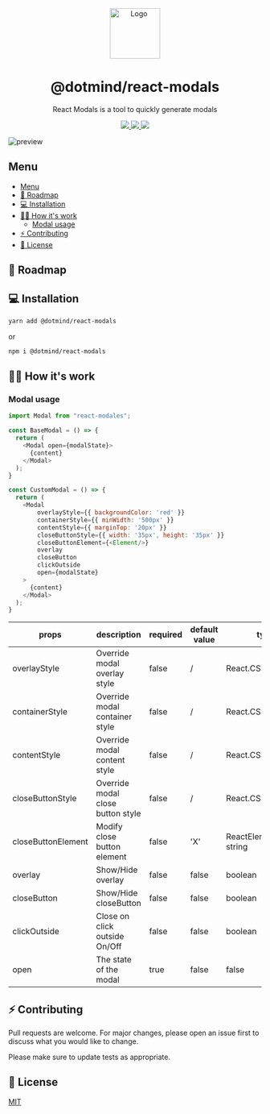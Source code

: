 <div align="center">
  <img alt="Logo" src="https://github.com/dotmind/react-modals/raw/master/dotmind-logo.png" width="100" />
</div>
<h1 align="center">
  @dotmind/react-modals
</h1>
<p align="center">
  React Modals is a tool to quickly generate modals
</p>
<p align="center">
  <a href="https://github.com/dotmind/react-modals">
    <img src="https://img.shields.io/npm/v/@dotmind/react-modals" />
  </a>
  <a href="https://github.com/dotmind/react-modals">
    <img src="https://img.shields.io/github/license/dotmind/react-modals" />
  </a>
  <a href="https://github.com/dotmind/react-modals">
    <img src="https://img.shields.io/npm/types/typescript" />
  </a>
</p>

![preview](https://raw.githubusercontent.com/dotmind/react-modals/master/preview.png)

## Menu

- [Menu](#menu)
- [🚀 Roadmap](#-roadmap)
- [💻 Installation](#-installation)
- [👷‍♂️ How it's work](#️-how-its-work)
  - [Modal usage](#modal-usage)
- [⚡️ Contributing](#️-contributing)
- [🔐 License](#-license)

## 🚀 Roadmap


## 💻 Installation

```bash
yarn add @dotmind/react-modals
```

or

```bash
npm i @dotmind/react-modals
```

## 👷‍♂️ How it's work

### Modal usage

```javascript
import Modal from "react-modales";

const BaseModal = () => {
  return (
    <Modal open={modalState}>
      {content}
    </Modal>
  );
}

const CustomModal = () => {
  return (
    <Modal
        overlayStyle={{ backgroundColor: 'red' }}
        containerStyle={{ minWidth: '500px' }}
        contentStyle={{ marginTop: '20px' }}
        closeButtonStyle={{ width: '35px', height: '35px' }}
        closeButtonElement={<Element/>}
        overlay
        closeButton
        clickOutside
        open={modalState}
    >
      {content}
    </Modal>
  );
}

```
| props | description | required | default value | type |
|-|-|-|-|-|
| overlayStyle | Override modal overlay style | false | / | React.CSSProperties |
| containerStyle | Override modal container style | false | / | React.CSSProperties |
| contentStyle | Override modal content style | false | / | React.CSSProperties |
| closeButtonStyle | Override modal close button style | false | / | React.CSSProperties |
| closeButtonElement | Modify close button element | false | 'X' | ReactElement or string |
| overlay | Show/Hide overlay | false | false | boolean |
| closeButton | Show/Hide closeButton | false | false | boolean |
| clickOutside |  Close on click outside On/Off | false | false | boolean |
| open | The state of the modal | true | false | false | boolean |

## ⚡️ Contributing

Pull requests are welcome. For major changes, please open an issue first to discuss what you would like to change.

Please make sure to update tests as appropriate.

## 🔐 License

[MIT](https://choosealicense.com/licenses/mit/)
